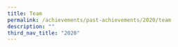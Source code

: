 ```yaml
---
title: Team
permalink: /achievements/past-achievements/2020/team
description: ""
third_nav_title: "2020"
---
```

